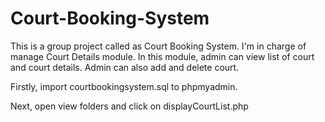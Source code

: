 # Court-Booking-System
This is a group project called as Court Booking System.
I'm in charge of manage Court Details module.
In this module, admin can view list of court and court details. 
Admin can also add and delete court.

Firstly, import courtbookingsystem.sql to phpmyadmin.

Next, open view folders and click on displayCourtList.php 
